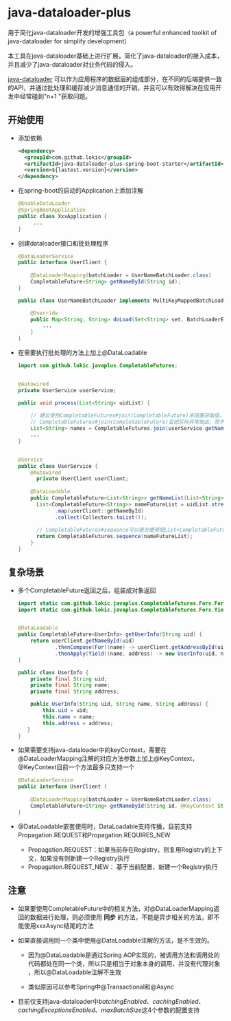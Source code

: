 # java-dataloader-plus

用于简化java-dataloader开发的增强工具包（a powerful enhanced toolkit of java-dataloader for simplify
development）

本工具在java-dataloader基础上进行扩展，简化了java-dataloader的接入成本，并且减少了java-dataloader对业务代码的侵入。

[java-dataloader](https://github.com/graphql-java/java-dataloader)
可以作为应用程序的数据层的组成部分，在不同的后端提供一致的API，并通过批处理和缓存减少消息通信的开销，并且可以有效得解决在应用开发中经常碰到"n+1 "获取问题。

## 开始使用

- 添加依赖
  ```xml
  <dependency>
    <groupId>com.github.lokic</groupId>
    <artifactId>java-dataloader-plus-spring-boot-starter</artifactId>
    <version>${lastest.version}</version>
  </dependency>
	```


- 在spring-boot的启动的Application上添加注解

  ```java
  @EnableDataLoader
  @SpringBootApplication
  public class XxxApplication {
       ...
  }
  ```


- 创建dataloader接口和批处理程序

  ```java
  @DataLoaderService
  public interface UserClient {
    
      @DataLoaderMapping(batchLoader = UserNameBatchLoader.class)
      CompletableFuture<String> getNameById(String id);
  }
  
  public class UserNameBatchLoader implements MultiKeyMappedBatchLoader<String, String> {
  
      @Override
      public Map<String, String> doLoad(Set<String> set, BatchLoaderEnvironment batchLoaderEnvironment) {
          ...
      }
  }
  ```


- 在需要执行批处理的方法上加上@DataLoadable

  ```java
  import com.github.lokic.javaplus.CompletableFutures;
  
  
  @Autowired
  private UserService userService;
  
  public void process(List<String> uidList) {
    
      // 建议使用CompletableFutures#join(CompletableFuture)来阻塞获取值，而不是CompletableFuture#join()。
      // CompletableFutures#join(CompletableFuture)会把实际异常抛出，而不是使用CompletionException封装之后抛出，这样可以减少引入CompletableFuture对业务代码的侵入。
      List<String> names = CompletableFutures.join(userService.getNameList(uidList));
      ...
  }
  
  
  @Service
  public class UserService {
      @Autowired
	    private UserClient userClient;
    
      @DataLoadable
      public CompletableFuture<List<String>> getNameList(List<String> uidList) {
        List<CompletableFuture<String>> nameFutureList = uidList.stream()
              .map(userClient::getNameById)
              .collect(Collectors.toList());
        
        // CompletableFutures#sequence可以很方便得把List<CompletableFuture>转换成CompletableFuture<List>
        return CompletableFutures.sequence(nameFutureList);
      }
  }
  ```

## 复杂场景

- 多个CompletableFuture返回之后，组装成对象返回

  ```java
  import static com.github.lokic.javaplus.CompletableFutures.Fors.For;
  import static com.github.lokic.javaplus.CompletableFutures.Fors.Yield;
  
  
  @DataLoadable
  public CompletableFuture<UserInfo> getUserInfo(String uid) {
      return userClient.getNameById(uid)
              .thenCompose(For((name) -> userClient.getAddressById(uid)))
              .thenApply(Yield((name, address) -> new UserInfo(uid, name, address)));
  }
  
  public class UserInfo {
      private final String uid;
      private final String name;
      private final String address;
  
      public UserInfo(String uid, String name, String address) {
          this.uid = uid;
          this.name = name;
          this.address = address;
     }
  }
  ```


- 如果需要支持java-dataloader中的keyContext，需要在@DataLoaderMapping注解的对应方法参数上加上@KeyContext，@KeyContext目前一个方法最多只支持一个

  ```java
  @DataLoaderService
  public interface UserClient {
    
      @DataLoaderMapping(batchLoader = UserNameBatchLoader.class)
      CompletableFuture<String> getNameById(String id, @KeyContext String context);
  }
  ```


- @DataLoadable嵌套使用时，DataLoadable支持传播，目前支持Propagation.REQUEST和Propagation.REQUIRES_NEW

  - Propagation.REQUEST：如果当前存在Registry，则复用Registry的上下文，如果没有则新建一个Registry执行
  - Propagation.REQUEST_NEW： 基于当前配置，新建一个Registry执行

## 注意

- 如果要使用CompletableFuture中的相关方法，对@DataLoaderMapping返回的数据进行处理，则必须使用 **同步** 的方法，不能是异步相关的方法，即不能使用xxxAsync结尾的方法


- 如果直接调用同一个类中使用@DataLoadable注解的方法，是不生效的。

  - 因为@DataLoadable是通过Spring AOP实现的，被调用方法和调用处的代码都处在同一个类，所以只是相当于对象本身的调用，并没有代理对象 ，所以@DataLoadable注解不生效

  - 类似原因可以参考Spring中@Transactional和@Async


- 目前仅支持java-dataloader中*batchingEnabled*、*cachingEnabled*、*cachingExceptionsEnabled*、*maxBatchSize*这4个参数的配置支持
